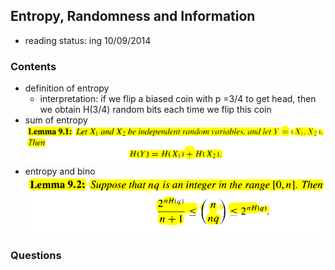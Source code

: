 ## Entropy, Randomness and Information

- reading status: ing 10/09/2014


### Contents
- definition of entropy
    - interpretation: if we flip a biased coin with p =3/4 to get head, then we obtain H(3/4) random bits each time we flip this coin
- sum of entropy
    <div style="text-align:center" markdown="1">
        <img src="./figs/chap9_entropySum.PNG" width="600px" />
    </div>
- entropy and bino
    <div style="text-align:center" markdown="1">
        <img src="./figs/chap9_entropyAndBino.PNG" width="600px" />
    </div>

### Questions
